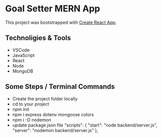 # Goal Setter MERN App

This project was bootstrapped with [Create React App](https://github.com/facebook/create-react-app).

## Technoligies & Tools
* VSCode
* JavaScript
* React
* Node
* MongoDB

## Some Steps / Terminal Commands
* Create the project folder locally
* cd to your project
* npm init 
* npm i express dotenv mongoose colors
* npm i -D nodemon 
* update package.json file
   "scripts": {
    "start": "node backend/server.js",
    "server": "nodemon backend/server.js"
  },
